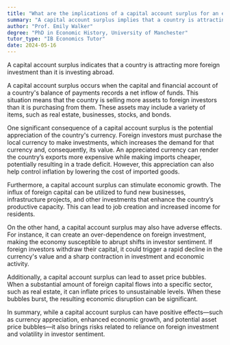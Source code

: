 ```yaml
---
title: "What are the implications of a capital account surplus for an economy?"
summary: "A capital account surplus implies that a country is attracting more investment from foreign countries than it is investing abroad."
author: "Prof. Emily Walker"
degree: "PhD in Economic History, University of Manchester"
tutor_type: "IB Economics Tutor"
date: 2024-05-16
---
```


A capital account surplus indicates that a country is attracting more foreign investment than it is investing abroad.

A capital account surplus occurs when the capital and financial account of a country's balance of payments records a net inflow of funds. This situation means that the country is selling more assets to foreign investors than it is purchasing from them. These assets may include a variety of items, such as real estate, businesses, stocks, and bonds.

One significant consequence of a capital account surplus is the potential appreciation of the country's currency. Foreign investors must purchase the local currency to make investments, which increases the demand for that currency and, consequently, its value. An appreciated currency can render the country’s exports more expensive while making imports cheaper, potentially resulting in a trade deficit. However, this appreciation can also help control inflation by lowering the cost of imported goods.

Furthermore, a capital account surplus can stimulate economic growth. The influx of foreign capital can be utilized to fund new businesses, infrastructure projects, and other investments that enhance the country’s productive capacity. This can lead to job creation and increased income for residents.

On the other hand, a capital account surplus may also have adverse effects. For instance, it can create an over-dependence on foreign investment, making the economy susceptible to abrupt shifts in investor sentiment. If foreign investors withdraw their capital, it could trigger a rapid decline in the currency's value and a sharp contraction in investment and economic activity.

Additionally, a capital account surplus can lead to asset price bubbles. When a substantial amount of foreign capital flows into a specific sector, such as real estate, it can inflate prices to unsustainable levels. When these bubbles burst, the resulting economic disruption can be significant.

In summary, while a capital account surplus can have positive effects—such as currency appreciation, enhanced economic growth, and potential asset price bubbles—it also brings risks related to reliance on foreign investment and volatility in investor sentiment.
    